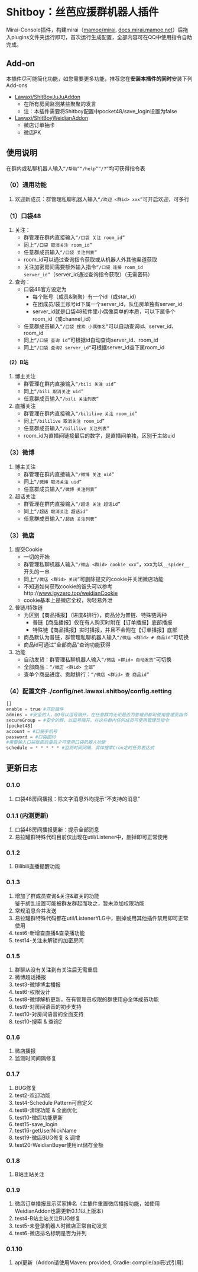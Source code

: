 # Shitboy：丝芭应援群机器人插件

Mirai-Console插件，构建mirai（[mamoe/mirai](https://github.com/mamoe/mirai), [docs.mirai.mamoe.net](https://docs.mirai.mamoe.net/)）后拖入plugins文件夹运行即可，首次运行生成配置，全部内容可在QQ中使用指令自助完成。

## Add-on

本插件尽可能简化功能，如您需要更多功能，推荐您在**安装本插件的同时**安装下列Add-ons

- [Lawaxi/ShitBoyJuJuAddon](https://github.com/Lawaxi/ShitBoyJuJuAddon)
  - 在所有房间监测某些聚聚的发言
  - 注：本插件需要将Shitboy配置中pocket48/save_login设置为false
- [Lawaxi/ShitBoyWeidianAddon](https://github.com/Lawaxi/ShitBoyWeidianAddon)
  - 微店订单抽卡
  - 微店PK

## 使用说明

在群内或私聊机器人输入`“/帮助”“/help”“/?”`均可获得指令表

### （0）通用功能

1. 欢迎新成员：群管理私聊机器人输入`“/欢迎 <群id> xxx”`可开启欢迎，可多行

### （1）口袋48

1. 关注：
    - 群管理在群内直接输入`“/口袋 关注 room_id”`
    - 同上`“/口袋 取消关注 room_id”`
    - 任意群成员输入`“/口袋 关注列表”`
    - room_id可以通过查询指令获取或从机器人外其他渠道获取
    - 关注加密房间需要额外输入指令`“/口袋 连接 room_id server_id”`（server_id通过查询指令获取）（无需密码）
2. 查询：
    - 口袋48官方设定为
        - 每个账号（成员&聚聚）有一个id（或star_id）
        - 在团成员/袋王账号id下属一个server_id，队伍房单独有server_id
        - server_id就是口袋48软件里小偶像菜单的本质，可以下属多个room_id（或channel_id）
    - 任意群成员输入`“/口袋 搜索 小偶像名”`可以自动查询id、server_id、room_id
    - 同上`“/口袋 查询 id”`可根据id自动查询server_id、room_id
    - 同上`“/口袋 查询2 server_id”`可根据server_id查下属room_id

#### （2）B站

1. 博主关注
   - 群管理在群内直接输入`“/bili 关注 uid”`
   - 同上`“/bili 取消关注 uid”`
   - 任意群成员输入`“/bili 关注列表”`
2. 直播关注
    - 群管理在群内直接输入`“/bililive 关注 room_id”`
    - 同上`“/bililive 取消关注 room_id”`
    - 任意群成员输入`“/bililive 关注列表”`
    - room_id为直播间链接最后的数字，是直播间单独，区别于主站uid

### （3）微博

1. 博主关注
    - 群管理在群内直接输入`“/微博 关注 uid”`
    - 同上`“/微博 取消关注 uid”`
    - 任意群成员输入`“/微博 关注列表”`
1. 超话关注
    - 群管理在群内直接输入`“/超话 关注 超话id”`
    - 同上`“/超话 取消关注 超话id”`
    - 任意群成员输入`“/超话 关注列表”`

### （3）微店

1. 提交Cookie
    - 一切的开始
    - 群管理私聊机器人输入`“/微店 <群id> cookie xxx”`，xxx为以`__spider__`开头的一串
    - 同上`“/微店 <群id> 关闭”`可删除提交的cookie并关闭微店功能
    - 不知道如何获取cookie的饭头可以参考http://www.lgyzero.top/weidianCookie
    - cookie基本上是微店全权，勿轻易外泄
2. 普链/特殊链
    - 为区别【商品播报】（进度&排行），商品分为普链、特殊链两种
        - 普链【商品播报】仅在有人购买时附在【订单播报】底部播报
        - 特殊链【商品播报】实时播报，并且不会附在【订单播报】底部
    - 商品默认为普链，群管理私聊机器人输入`“/微店 <群id> # 商品id”`可切换
    - 商品id可通过“全部商品”查询功能获得
3. 功能
    - 自动发货：群管理私聊机器人输入`“/微店 <群id> 自动发货”`可切换
    - 全部商品：`“/微店 <群id> 全部”`
    - 查单个商品进度、贡献排行：`“/微店 <群id> 查 商品id”`

### （4）配置文件 ./config/net.lawaxi.shitboy/config.setting

~~~python
[]
enable = true #开启插件
admins = #安全的人，QQ号以逗号隔开，在任意群内无论是否为管理员都可使用管理员指令
secureGroup = #安全的群，以逗号隔开，在这些群内任何成员可使用管理员指令
[pocket48]
account = #口袋手机号
password = #口袋密码
#需要输入口袋账密后重启才可使用口袋机器人功能
schedule = * * * * * #监测时间间隔，具体搜索Cron定时任务表达式
~~~

## 更新日志

### 0.1.0

1. 口袋48房间播报：除文字消息外均提示“不支持的消息”

### 0.1.1 (内测更新)

1. 口袋48房间播报更新：提示全部消息
2. 易拉罐群特殊代码目前仅出现在util/Listener中，删掉即可正常使用

### 0.1.2

1. Bilibili直播提醒功能

### 0.1.3

1. 增加了群成员查询&关注&取关的功能<br>鉴于胡乱设置可能被群友群起而攻之，暂未添加权限功能
2. 常规消息合并发送
3. 易拉罐群特殊代码都在util/ListenerYLG中，删掉或用其他插件禁用即可正常使用
4. test6-新增查直播&查录播功能
5. test14-关注未解锁的加密房间

### 0.1.5

1. 群聊从没有关注到有关注后无需重启
2. 微博超话播报
3. test3-微博博主播报
4. test6-权限设计
5. test8-微博解析更新，在有管理员权限的群使用@全体成员功能
6. test9-对房间语音的初步支持
7. test10-对房间语音的全面支持
8. test10-搜索 & 查询2

### 0.1.6

1. 微店播报
2. 监测时间间隔修复

### 0.1.7

1. BUG修复
2. test2-欢迎功能
3. test4-Schedule Pattern可自定义
4. test8-清理功能 & 全面优化
5. test10-微店功能更新
6. test15-save_login
7. test16-getUserNickName
9. test19-微店BUG修复 & 调增
10. test20-WeidianBuyer使用int储存金额

### 0.1.8

1. B站主站关注

### 0.1.9

1. 微店订单播报显示买家排名（主插件重置微店播报功能，如使用WeidianAddon也需更新0.1.1以上版本）
2. test4-B站主站关注BUG修复
3. test5-未登录机器人时微店正常自动发货
4. test6-微店排名标明是否为并列

### 0.1.10

1. api更新（Addon请使用Maven: <scope>provided</scope>, Gradle: compile/api形式引用）